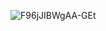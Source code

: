 ![F96jJIBWgAA-GEt](https://github.com/ROLY2033/noticias/assets/95943858/3593fdcc-aee5-4417-a9aa-2d6046e00710)
